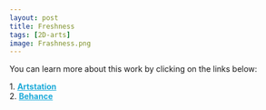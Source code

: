```yaml
---
layout: post 
title: Freshness
tags: [2D-arts]
image: Frashness.png
---
```


<!--more-->

You can learn more about this work by clicking on the links below: <br/>

<div>
	1.
    <a href="https://www.artstation.com/artwork/GXWgqd" target="_blank" style="font-weight: bold; color: #1CAAD9;">Artstation</a><br/>
	2.
	<a href="https://www.behance.net/gallery/84998827/Freshness" target="_blank" style="font-weight: bold; color: #1CAAD9;">Behance</a><br/>	
</div>
